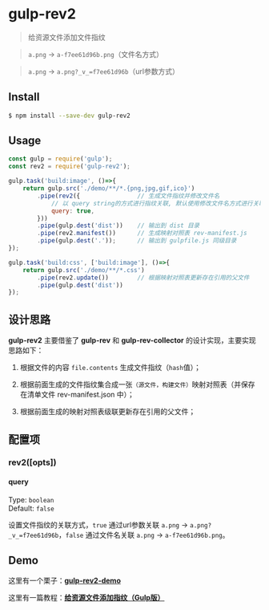 # gulp-rev2

> 给资源文件添加文件指纹

> `a.png` → `a-f7ee61d96b.png`（文件名方式）

> `a.png` → `a.png?_v_=f7ee61d96b`（url参数方式）

## Install
```bash
$ npm install --save-dev gulp-rev2
```
## Usage

```js
const gulp = require('gulp');
const rev2 = require('gulp-rev2');

gulp.task('build:image', ()=>{
    return gulp.src('./demo/**/*.{png,jpg,gif,ico}')
        .pipe(rev2({                // 生成文件指纹并修改文件名
            // 以 query string的方式进行指纹关联, 默认使用修改文件名方式进行关联   
            query: true,            
        }))
        .pipe(gulp.dest('dist'))    // 输出到 dist 目录
        .pipe(rev2.manifest())      // 生成映射对照表 rev-manifest.js
        .pipe(gulp.dest('.'));      // 输出到 gulpfile.js 同级目录
});

gulp.task('build:css', ['build:image'], ()=>{
    return gulp.src('./demo/**/*.css')
        .pipe(rev2.update())        // 根据映射对照表更新存在引用的父文件
        .pipe(gulp.dest('dist'))
});
```

## 设计思路
**gulp-rev2** 主要借鉴了 **gulp-rev** 和 **gulp-rev-collector** 的设计实现，主要实现思路如下：

1. 根据文件的内容 `file.contents` 生成文件指纹（`hash`值）；

2. 根据前面生成的文件指纹集合成一张`（源文件，构建文件）`映射对照表（并保存在清单文件 rev-manifest.json 中）；

3. 根据前面生成的映射对照表级联更新存在引用的父文件；

## 配置项

### rev2([opts])

#### query

Type: `boolean`<br>
Default: `false`

设置文件指纹的关联方式，`true` 通过url参数关联 `a.png` → `a.png?_v_=f7ee61d96b`，`false` 通过文件名关联 `a.png` → `a-f7ee61d96b.png`。

## Demo

这里有一个栗子：[**gulp-rev2-demo**](https://github.com/makemoretime/gulp-rev2-demo)

这里有一篇教程：[**给资源文件添加指纹（Gulp版）**](https://www.cnblogs.com/iovec/p/7772567.html)
